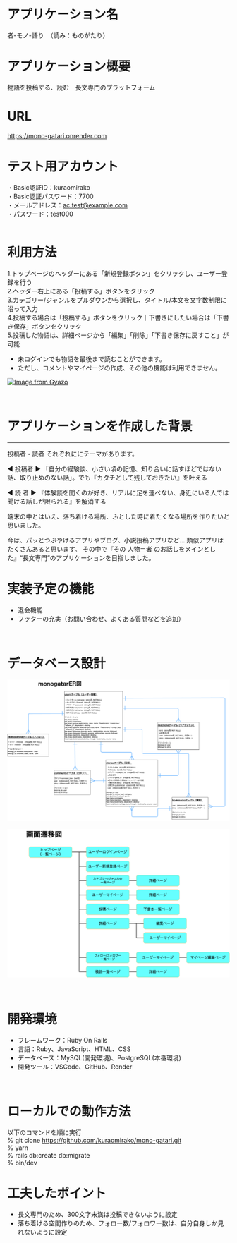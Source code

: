 # アプリケーション名
者-モノ-語り　（読み：ものがたり）
<br>

# アプリケーション概要
物語を投稿する、読む　長文専門のプラットフォーム
<br>

# URL
https://mono-gatari.onrender.com
<br>

# テスト用アカウント
・Basic認証ID：kuraomirako  
・Basic認証パスワード：7700  
・メールアドレス：ac.test@example.com  
・パスワード：test000  
<br>

# 利用方法
1.トップページのヘッダーにある「新規登録ボタン」をクリックし、ユーザー登録を行う  
2.ヘッダー右上にある「投稿する」ボタンをクリック  
3.カテゴリー/ジャンルをプルダウンから選択し、タイトル/本文を文字数制限に沿って入力  
4.投稿する場合は「投稿する」ボタンをクリック｜下書きにしたい場合は「下書き保存」ボタンをクリック  
5.投稿した物語は、詳細ページから「編集」「削除」「下書き保存に戻すこと」が可能  

- 未ログインでも物語を最後まで読むことができます。
- ただし、コメントやマイページの作成、その他の機能は利用できません。

[![Image from Gyazo](https://i.gyazo.com/ee6f89aa58df59e3280e9347ebffe300.gif)](https://gyazo.com/ee6f89aa58df59e3280e9347ebffe300)

<br>

# アプリケーションを作成した背景
---
投稿者・読者 それぞれににテーマがあります。

◀︎ 投稿者 ▶︎
「自分の経験談、小さい頃の記憶、知り合いに話すほどではない話、取り止めのない話」。でも『カタチとして残しておきたい』を叶える

◀︎ 読 者 ▶︎
『体験談を聞くのが好き、リアルに足を運べない、身近にいる人では聞ける話しが限られる』を解消する

端末の中とはいえ、落ち着ける場所、ふとした時に着たくなる場所を作りたいと思いました。

今は、パッとつぶやけるアプリやブログ、小説投稿アプリなど… 類似アプリはたくさんあると思います。
その中で『その 人物＝者 のお話しをメインとした』“長文専門”のアプリケーションを目指しました。


# 実装予定の機能
- 退会機能
- フッターの充実（お問い合わせ、よくある質問などを追加）
<br>

# データベース設計
![ER図](./images/er.png)

![transition図](./images/transition.png)

<br>

# 開発環境
- フレームワーク：Ruby On Rails
- 言語：Ruby、JavaScript、HTML、CSS
- データベース：MySQL(開発環境)、PostgreSQL(本番環境)
- 開発ツール：VSCode、GitHub、Render
<br>

# ローカルでの動作方法
以下のコマンドを順に実行  
% git clone https://github.com/kuraomirako/mono-gatari.git  
% yarn  
% rails db:create db:migrate  
% bin/dev  


# 工夫したポイント
- 長文専門のため、300文字未満は投稿できないように設定
- 落ち着ける空間作りのため、フォロー数/フォロワー数は、自分自身しか見れないように設定
<br>
